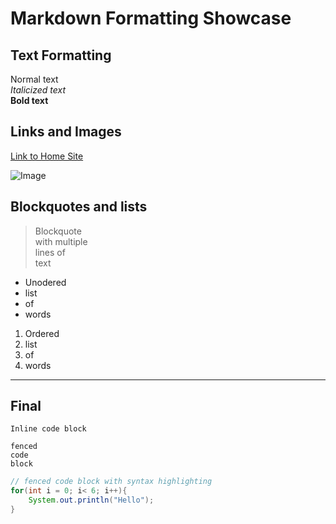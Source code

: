 # Markdown Formatting Showcase
## Text Formatting
Normal text  
*Italicized text*  
**Bold text**
## Links and Images
[Link to Home Site](https://autecht.github.io/cse15l-lab-reports/)

![Image](https://thumbs.dreamstime.com/z/cute-boreal-owl-sitting-tree-branch-closeup-young-horizontally-255194083.jpg)  
## Blockquotes and lists  
> Blockquote  
> with multiple  
> lines of  
> text  

* Unodered 
* list
* of
* words

1. Ordered
2. list
3. of
4. words

***
## Final 

`Inline code block`
```
fenced
code
block
```
```java
// fenced code block with syntax highlighting
for(int i = 0; i< 6; i++){
    System.out.println("Hello");
}
```
